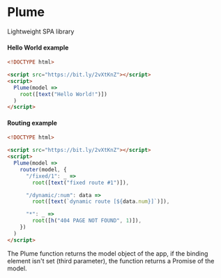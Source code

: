 # Plume
Lightweight SPA library

#### Hello World example

```html
<!DOCTYPE html>

<script src="https://bit.ly/2vXtKnZ"></script>
<script>
  Plume(model =>
    root([text("Hello World!")])
  )
</script>
```

#### Routing example
```html
<!DOCTYPE html>

<script src="https://bit.ly/2vXtKnZ"></script>
<script>
  Plume(model =>
    router(model, {
      "/fixed/1": _ =>
        root([text("fixed route #1")]),

      "/dynamic/:num": data =>
        root([text(`dynamic route [${data.num}]`)]),

      "*": _ =>
        root([h("404 PAGE NOT FOUND", 1)]),
    })
  )
</script>
```

The Plume function returns the model object of the app,
if the binding element isn't set (third parameter),
the function returns a Promise of the model.